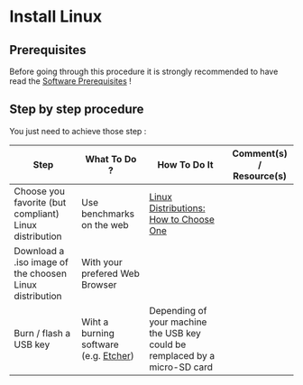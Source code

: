 Install Linux
==

Prerequisites 
-
Before going through this procedure it is strongly recommended to have read the <A href="https://github.com/babonet13/HostYourNode/blob/master/HowTo/0_UnderstandPrerequisites/1_SoftPrerequisites.md">Software Prerequisites</A> !

Step by step procedure 
-
You just need to achieve those step :
<table>
    <thead>
        <tr>
            <th>Step</th>         
            <th>What To Do ?</th>
            <th>How To Do It</th>
            <th>Comment(s) / Resource(s)</th>
        </tr>
    </thead>
    <tbody>
        <tr>
            <th0</th>     
            <td>Choose you favorite (but compliant) Linux distribution</td>
            <td>Use benchmarks on the web</td>
            <td><A href="https://www.lifewire.com/linux-distributions-how-to-choose-2180217">Linux Distributions: How to Choose One</A></td>
        </tr>
        <tr>
            <th1</th>   
            <td>Download a .iso image of the choosen Linux distribution</td>
            <td>With your prefered Web Browser</td>
            <td></td>
        </tr>
        <tr>
            <th2</th>   
            <td>Burn / flash a USB key</td>
            <td>Wiht a burning software (e.g. <A href="https://etcher.io">Etcher</A>)</td>
            <td>Depending of your machine the USB key could be remplaced by a micro-SD card</td>
        </tr>
    </tbody>
</table>
